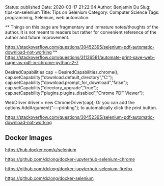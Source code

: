 Status: published
Date: 2020-03-17 21:22:04
Author: Benjamin Du
Slug: tips-on-selenium
Title: Tips on Selenium
Category: Computer Science
Tags: programming, Selenium, web automation

**
Things on this page are fragmentary and immature notes/thoughts of the author.
It is not meant to readers but rather for convenient reference of the author and future improvement.


https://stackoverflow.com/questions/30452395/selenium-pdf-automatic-download-not-working
**
https://stackoverflow.com/questions/31136581/automate-print-save-web-page-as-pdf-in-chrome-python-2-7

DesiredCapabilities cap = DesiredCapabilities.chrome();
cap.setCapability("download.default_directory","C:");
cap.setCapability("download.prompt_for_download","false");
cap.setCapability("directory_upgrade","true");
cap.setCapability("plugins.plugins_disabled","Chrome PDF Viewer");

WebDriver driver = new ChromeDriver(cap);
Or you can add the options.AddArgument("---printing"); to automatically click the print button.

https://stackoverflow.com/questions/30452395/selenium-pdf-automatic-download-not-working

## Docker Images

https://hub.docker.com/u/selenium

https://github.com/dclong/docker-jupyterhub-selenium-chrome

https://github.com/dclong/docker-jupyterhub-selenium-firefox

https://github.com/dclong/docker-selenium
